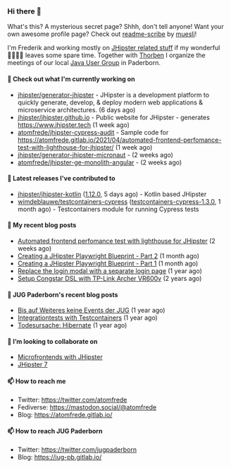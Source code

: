 ### Hi there 👋

What's this? A mysterious secret page? Shhh, don't tell anyone!
Want your own awesome profile page? Check out [readme-scribe](https://github.com/muesli/readme-scribe) by [muesli](https://github.com/muesli)!

I'm Frederik and working mostly on [JHipster related stuff](https://github.com/jhipster/) if my wonderful 👨‍👩‍👧‍👦 leaves some spare time.
Together with [Thorben](https://github.com/thjanssen) I organize the meetings of our local [Java User Group](https://github.com/jugpaderborn) in Paderborn.

#### 👷 Check out what I'm currently working on

- [jhipster/generator-jhipster](https://github.com/jhipster/generator-jhipster) - JHipster is a development platform to quickly generate, develop, &amp; deploy modern web applications &amp; microservice architectures. (6 days ago)
- [jhipster/jhipster.github.io](https://github.com/jhipster/jhipster.github.io) - Public website for JHipster - generates https://www.jhipster.tech (1 week ago)
- [atomfrede/jhipster-cypress-audit](https://github.com/atomfrede/jhipster-cypress-audit) - Sample code for https://atomfrede.gitlab.io/2021/04/automated-frontend-perfomance-test-with-lighthouse-for-jhipster/ (1 week ago)
- [jhipster/generator-jhipster-micronaut](https://github.com/jhipster/generator-jhipster-micronaut) -  (2 weeks ago)
- [atomfrede/jhipster-ge-monolith-angular](https://github.com/atomfrede/jhipster-ge-monolith-angular) -  (2 weeks ago)

#### 🔭 Latest releases I've contributed to

- [jhipster/jhipster-kotlin](https://github.com/jhipster/jhipster-kotlin) ([1.12.0](https://github.com/jhipster/jhipster-kotlin/releases/tag/1.12.0), 5 days ago) - Kotlin based JHipster
- [wimdeblauwe/testcontainers-cypress](https://github.com/wimdeblauwe/testcontainers-cypress) ([testcontainers-cypress-1.3.0](https://github.com/wimdeblauwe/testcontainers-cypress/releases/tag/testcontainers-cypress-1.3.0), 1 month ago) - Testcontainers module for running Cypress tests

#### 📜 My recent blog posts

- [Automated frontend perfomance test with lighthouse for JHipster](https://atomfrede.gitlab.io/2021/04/automated-frontend-perfomance-test-with-lighthouse-for-jhipster/) (2 weeks ago)
- [Creating a JHipster Playwright Blueprint - Part 2](https://atomfrede.gitlab.io/2021/03/creating-a-jhipster-playwright-blueprint-part-2/) (1 month ago)
- [Creating a JHipster Playwright Blueprint - Part 1](https://atomfrede.gitlab.io/2021/03/creating-a-jhipster-playwright-blueprint-part-1/) (1 month ago)
- [Replace the login modal with a separate login page](https://atomfrede.gitlab.io/2019/11/replace-the-login-modal-with-a-separate-login-page/) (1 year ago)
- [Setup Congstar DSL with TP-Link Archer VR600v](https://atomfrede.gitlab.io/2019/08/setup-congstar-dsl-with-tp-link-archer-vr600v/) (2 years ago)

#### 📜 JUG Paderborn's recent blog posts

- [Bis auf Weiteres keine Events der JUG](https://jug-pb.gitlab.io/blog/2020/covid-19.html) (1 year ago)
- [Integrationtests with Testcontainers](https://jug-pb.gitlab.io/blog/2020/integrationtests-with-testcontainers.html) (1 year ago)
- [Todesursache: Hibernate](https://jug-pb.gitlab.io/blog/2020/todesursache-hibernate.html) (1 year ago)

#### 👯 I’m looking to collaborate on

- [Microfrontends with JHipster](https://github.com/jhipster/generator-jhipster/issues/10189)
- [JHipster 7](https://github.com/jhipster/generator-jhipster/issues/10958)

#### 📫 How to reach me

- Twitter: https://twitter.com/atomfrede
- Fediverse: https://mastodon.social/@atomfrede
- Blog: https://atomfrede.gitlab.io/

#### 📫 How to reach JUG Paderborn

- Twitter: https://twitter.com/jugpaderborn
- Blog: https://jug-pb.gitlab.io/
